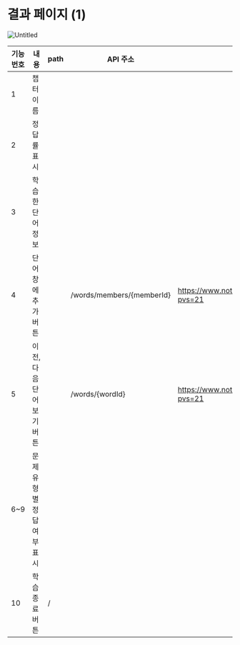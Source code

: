 # 결과 페이지 (1)

![Untitled](%E1%84%80%E1%85%A7%E1%86%AF%E1%84%80%E1%85%AA%20%E1%84%91%E1%85%A6%E1%84%8B%E1%85%B5%E1%84%8C%E1%85%B5%20(1)%2041ae65a1f73a402689dda96855d9dd32/Untitled.png)

| 기능번호 | 내용 | path | API 주소 | 링크 |
| --- | --- | --- | --- | --- |
| 1 | 챕터 이름 |  |  |  |
| 2 | 정답률 표시 |  |  |  |
| 3 | 학습한 단어 정보 |  |  |  |
| 4 | 단어창에 추가 버튼 |  | /words/members/{memberId} | https://www.notion.so/f7e3eec31a0e45c3b178385010995449?pvs=21 |
| 5 | 이전, 다음 단어 보기 버튼 |  | /words/{wordId} | https://www.notion.so/94aaabf761014f8b9457610d9bc34eb8?pvs=21 |
| 6~9 | 문제 유형별 정답여부 표시 |  |  |  |
| 10 | 학습 종료 버튼 | / |  |  |